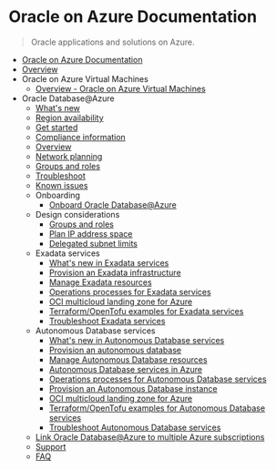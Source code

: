 # Oracle on Azure Documentation
> Oracle applications and solutions on Azure.
  - [Oracle on Azure Documentation](https://learn.microsoft.com/en-us/azure/oracle/)
  - [Overview](https://learn.microsoft.com/en-us/azure/oracle/oracle-azure-overview)
  - Oracle on Azure Virtual Machines
    - [Overview - Oracle on Azure Virtual Machines](https://learn.microsoft.com/azure/virtual-machines/workloads/oracle/)
  - Oracle Database@Azure
    - [What's new](https://learn.microsoft.com/en-us/azure/oracle/oracle-db/oracle-database-what-is-new)
    - [Region availability](https://learn.microsoft.com/en-us/azure/oracle/oracle-db/oracle-database-regions)
    - [Get started](https://learn.microsoft.com/en-us/azure/oracle/oracle-db/oracle-database-get-started)
    - [Compliance information](https://learn.microsoft.com/en-us/azure/oracle/oracle-db/oracle-database-compliance)
    - [Overview](https://learn.microsoft.com/en-us/azure/oracle/oracle-db/database-overview)
    - [Network planning](https://learn.microsoft.com/en-us/azure/oracle/oracle-db/oracle-database-network-plan)
    - [Groups and roles](https://learn.microsoft.com/en-us/azure/oracle/oracle-db/oracle-database-groups-roles)
    - [Troubleshoot](https://learn.microsoft.com/en-us/azure/oracle/oracle-db/oracle-database-troubleshoot)
    - [Known issues](https://learn.microsoft.com/en-us/azure/oracle/oracle-db/oracle-database-known-issues)
    - Onboarding
      - [Onboard Oracle Database@Azure](https://learn.microsoft.com/en-us/azure/oracle/oracle-db/onboard-oracle-database)
    - Design considerations
      - [Groups and roles](https://learn.microsoft.com/en-us/azure/oracle/oracle-db/oracle-database-groups-roles)
      - [Plan IP address space](https://learn.microsoft.com/en-us/azure/oracle/oracle-db/oracle-database-plan-ip)
      - [Delegated subnet limits](https://learn.microsoft.com/en-us/azure/oracle/oracle-db/oracle-database-delegated-subnet-limits)
    - Exadata services
      - [What's new in Exadata services](https://learn.microsoft.com/en-us/azure/oracle/oracle-db/exadata-whats-new-services)
      - [Provision an Exadata infrastructure](https://learn.microsoft.com/en-us/azure/oracle/oracle-db/exadata-provision-infrastructure)
      - [Manage Exadata resources](https://learn.microsoft.com/en-us/azure/oracle/oracle-db/exadata-manage-resources)
      - [Operations processes for Exadata services](https://learn.microsoft.com/en-us/azure/oracle/oracle-db/exadata-operations-processes-services)
      - [OCI multicloud landing zone for Azure](https://learn.microsoft.com/en-us/azure/oracle/oracle-db/exadata-multicloud-landing-zone-azure-services)
      - [Terraform/OpenTofu examples for Exadata services](https://learn.microsoft.com/en-us/azure/oracle/oracle-db/exadata-examples-services)
      - [Troubleshoot Exadata services](https://learn.microsoft.com/en-us/azure/oracle/oracle-db/exadata-troubleshoot-services)
    - Autonomous Database services
      - [What's new in Autonomous Database services](https://learn.microsoft.com/en-us/azure/oracle/oracle-db/oracle-database-whats-new-autonomous-database-services)
      - [Provision an autonomous database](https://learn.microsoft.com/en-us/azure/oracle/oracle-db/provision-autonomous-oracle-databases)
      - [Manage Autonomous Database resources](https://learn.microsoft.com/en-us/azure/oracle/oracle-db/oracle-database-manage-autonomous-database-resources)
      - [Autonomous Database services in Azure](https://learn.microsoft.com/en-us/azure/oracle/oracle-db/oracle-database-autonomous-database-services)
      - [Operations processes for Autonomous Database services](https://learn.microsoft.com/en-us/azure/oracle/oracle-db/oracle-database-processes-autonomous-database-services)
      - [Provision an Autonomous Database instance](https://learn.microsoft.com/en-us/azure/oracle/oracle-db/oracle-database-provision-autonomous-database)
      - [OCI multicloud landing zone for Azure](https://learn.microsoft.com/en-us/azure/oracle/oracle-db/oracle-cloud-infrastructure-azure-autonomous-database-services)
      - [Terraform/OpenTofu examples for Autonomous Database services](https://learn.microsoft.com/en-us/azure/oracle/oracle-db/oracle-database-examples-autonomous-database-services)
      - [Troubleshoot Autonomous Database services](https://learn.microsoft.com/en-us/azure/oracle/oracle-db/oracle-database-troubleshoot-autonomous-database-services)
    - [Link Oracle Database@Azure to multiple Azure subscriptions](https://learn.microsoft.com/en-us/azure/oracle/oracle-db/link-oracle-database-multiple-subscription)
    - [Support](https://learn.microsoft.com/en-us/azure/oracle/oracle-db/oracle-database-support)
    - [FAQ](https://learn.microsoft.com/en-us/azure/oracle/oracle-db/faq-oracle-database-azure)
